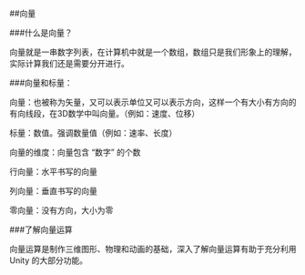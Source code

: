 ##向量

###什么是向量？

向量就是一串数字列表，在计算机中就是一个数组，数组只是我们形象上的理解，实际计算我们还是需要分开进行。


###向量和标量：

向量：也被称为矢量，又可以表示单位又可以表示方向，这样一个有大小有方向的有向线段，在3D数学中叫向量。（例如：速度、位移）

标量：数值。强调数量值（例如：速率、长度）

向量的维度：向量包含 “数字” 的个数

行向量：水平书写的向量

列向量：垂直书写的向量

零向量：没有方向，大小为零


###了解向量运算

向量运算是制作三维图形、物理和动画的基础，深入了解向量运算有助于充分利用 Unity 的大部分功能。

